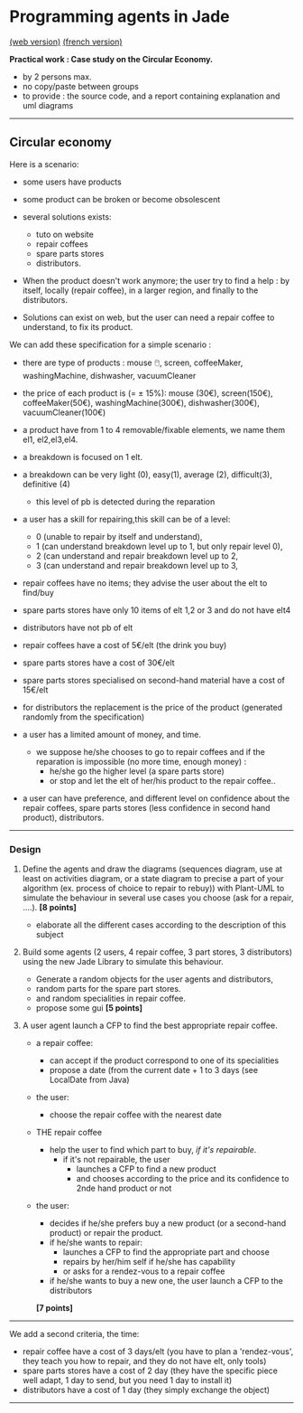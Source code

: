 <meta name="description" content="Programming multi-agent in Java : use of an updated version of the Jade 
platform. Materials for Jade Tutorial : communication, protocols, votes, services, behaviors, ..." />

# Programming agents in Jade

[(web version)](https://emmanueladam.github.io/jade/)
[(french version)](https://github.com/EmmanuelADAM/jade/tree/master/)

**Practical work : Case study on the Circular Economy.**
- by 2 persons max.
- no copy/paste between groups
- to provide : the source code, and a report containing explanation and uml diagrams

----
## Circular economy

Here is a scenario:
 
 - some users have products
 - some product can be broken or become obsolescent 
 - several solutions exists:
   - tuto on website
   - repair coffees
   - spare parts stores
   - distributors.

- When the product doesn't work anymore; the user try to find a help : by itself, locally (repair coffee), in a larger 
region, and finally to the distributors.

- Solutions can exist on web, but the user can need a repair coffee to understand, to fix its product.

We can add these specification for a simple scenario : 
- there are type of products : mouse :computer_mouse:, screen,  coffeeMaker, washingMachine, dishwasher,  vacuumCleaner
- the price of each product is (= ± 15%): mouse  (30€), screen(150€),  coffeeMaker(50€), washingMachine(300€), dishwasher(300€),  vacuumCleaner(100€)
- a product have from 1 to 4 removable/fixable elements, we name them el1, el2,el3,el4.
- a breakdown is focused on 1 elt.
- a breakdown can be very light (0), easy(1), average (2), difficult(3), definitive (4)
  - this level of pb is detected during the reparation  
- a user has a skill for repairing,this skill can be of a level: 
  - 0 (unable to repair by itself and understand), 
  - 1 (can understand breakdown level up to 1, but only repair level 0),
  - 2 (can understand and repair breakdown level up to 2,
  - 3 (can understand and repair breakdown level up to 3,

- repair coffees have no items; they advise the user about the elt to find/buy
- spare parts stores have only 10 items of elt 1,2 or 3 and do not have elt4
- distributors have not pb of elt

- repair coffees have a cost of 5€/elt (the drink you buy)
- spare parts stores have a cost of 30€/elt
- spare parts stores specialised on second-hand material have a cost of 15€/elt
- for distributors the replacement is the price of the product (generated randomly from the specification)

- a user has a limited amount of money, and time. 
  - we suppose he/she chooses to go to repair coffees and if the reparation is impossible (no more time, enough money)  : 
    - he/she go the  higher level (a spare parts store)
    - or stop and let the elt of her/his product to the repair coffee..

- a user can have preference, and different level on confidence about the repair coffees, spare parts stores (less confidence in second hand product), distributors.

---
### Design
1. Define the agents and draw the diagrams (sequences diagram, use at least on activities diagram, or a state diagram to precise a part of your algorithm (ex. process of choice to repair to rebuy)) with Plant-UML 
to simulate the behaviour in several use cases you choose (ask for a repair, ....). **[8 points]**
    - elaborate all the different cases according to the description of this subject

2. Build some agents (2 users, 4 repair coffee, 3 part stores, 3 distributors) using the new Jade Library to simulate this behaviour.
   - Generate a random objects for the user agents and distributors, 
   - random parts for the spare part stores.
   - and random specialities in repair coffee.
   - propose some gui **[5 points]**

3. A user agent launch a CFP to find the best appropriate repair coffee.
   -  a repair coffee:
        - can accept if the product correspond to one of its specialities
        - propose a date (from the current date + 1 to 3 days (see LocalDate from Java)
   - the user:
     - choose the repair coffee with the nearest date
   - THE repair coffee 
     - help the user to find which part to buy, *if it's repairable*. 
       - if it's not repairable, the user
           - launches a CFP to find a new product
           - and chooses according to the price and its confidence to 2nde hand product or not
   - the user:
     - decides if he/she prefers buy a new product (or a second-hand product) or repair the product.
     - if he/she wants to repair:
       - launches a CFP to find the appropriate part and choose
       - repairs by her/him self if he/she has capability
       - or asks for a rendez-vous to a repair coffee
     - if he/she wants to buy a new one, the user launch a CFP to the distributors

     **[7 points]**

---

We add a second criteria, the time:
- repair coffee have a cost of 3 days/elt (you have to plan a 'rendez-vous', they teach you how to repair, and they do not have elt, only tools)
- spare parts stores  have a cost of 2 day (they have the specific piece well adapt, 1 day to send, but you need 1 day to install it)
- distributors have a cost of 1 day (they simply exchange the object)

---
